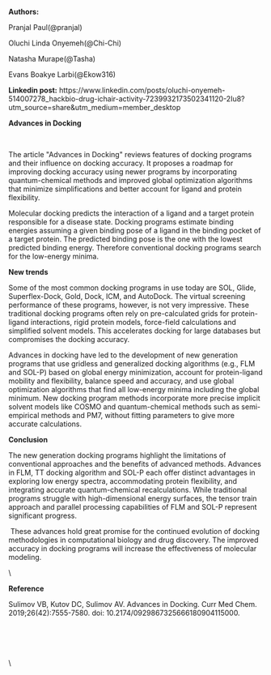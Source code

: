 <!--StartFragment-->

**Authors:**

Pranjal Paul(@pranjal) 

Oluchi Linda Onyemeh(@Chi-Chi) 

Natasha Murape(@Tasha)

Evans Boakye Larbi(@Ekow316)

**Linkedin post:** https\://www\.linkedin.com/posts/oluchi-onyemeh-514007278\_hackbio-drug-ichair-activity-7239932173502341120-2Iu8?utm\_source=share\&utm\_medium=member\_desktop

**Advances in Docking**

 

The article "Advances in Docking" reviews features of docking programs and their influence on docking accuracy. It proposes a roadmap for improving docking accuracy using newer programs by incorporating quantum-chemical methods and improved global optimization algorithms that minimize simplifications and better account for ligand and protein flexibility.

Molecular docking predicts the interaction of a ligand and a target protein responsible for a disease state. Docking programs estimate binding energies assuming a given binding pose of a ligand in the binding pocket of a target protein. The predicted binding pose is the one with the lowest predicted binding energy. Therefore conventional docking programs search for the low-energy minima. 

**New trends**

Some of the most common docking programs in use today are SOL, Glide, Superflex-Dock, Gold, Dock, ICM, and AutoDock. The virtual screening performance of these programs, however, is not very impressive. These traditional docking programs often rely on pre-calculated grids for protein-ligand interactions, rigid protein models, force-field calculations and simplified solvent models. This accelerates docking for large databases but  compromises the docking accuracy.

Advances in docking have led to the development of new generation programs that use gridless and generalized docking algorithms (e.g., FLM and SOL-P) based on global energy minimization, account for protein-ligand mobility and flexibility, balance speed and accuracy, and use global optimization algorithms that find all low-energy minima including the global minimum. New docking program methods incorporate more precise implicit solvent models like COSMO and quantum-chemical methods such as semi-empirical methods and PM7, without fitting parameters to give more accurate calculations. 

**Conclusion**

The new generation docking programs highlight the limitations of conventional approaches and the benefits of advanced methods. Advances in FLM, TT docking algorithm and SOL-P each offer distinct advantages in exploring low energy spectra, accommodating protein flexibility, and integrating accurate quantum-chemical recalculations. While traditional programs struggle with high-dimensional energy surfaces, the tensor train approach and parallel processing capabilities of FLM and SOL-P represent significant progress.

 These advances hold great promise for the continued evolution of docking methodologies in computational biology and drug discovery. The improved accuracy in docking programs will increase the effectiveness of molecular modeling.

\


**Reference**

Sulimov VB, Kutov DC, Sulimov AV. Advances in Docking. Curr Med Chem. 2019;26(42):7555-7580. doi: 10.2174/0929867325666180904115000.

\
\
\
\
\


<!--EndFragment-->
